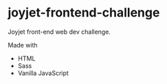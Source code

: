 # joyjet-frontend-challenge
 Joyjet front-end web dev challenge.
 
 Made with
 - HTML
 - Sass
 - Vanilla JavaScript
